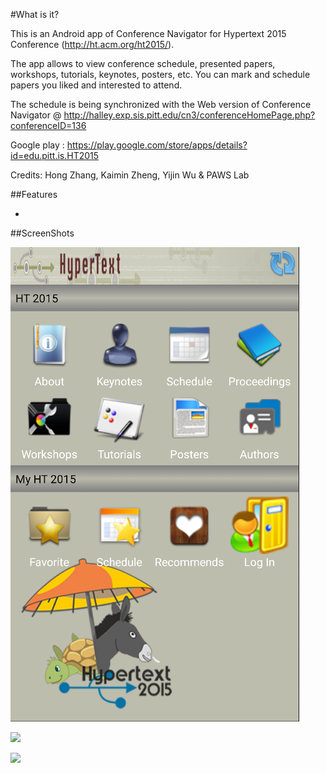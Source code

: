 #What is it?

This is an Android app of Conference Navigator for Hypertext 2015 Conference (http://ht.acm.org/ht2015/).
  
The app allows to view conference schedule, presented papers, workshops, tutorials, keynotes, posters, etc. You can mark and schedule papers you liked and interested to attend.  
  
The schedule is being synchronized with the Web version of Conference Navigator @ http://halley.exp.sis.pitt.edu/cn3/conferenceHomePage.php?conferenceID=136
  
Google play : https://play.google.com/store/apps/details?id=edu.pitt.is.HT2015

Credits: Hong Zhang, Kaimin Zheng, Yijin Wu & PAWS Lab

##Features

- 

##ScreenShots

![](https://github.com/HugoZhang33/HT2015/blob/master/HT2015%20Graphic/screenshots/home%20page.jpeg?raw=true)  
  
![](https://github.com/HugoZhang33/UMAP2015/blob/master/UMAP2015%20Graphic/screenshots/paperInfo.png)  
  
![](https://github.com/HugoZhang33/UMAP2015/blob/master/UMAP2015%20Graphic/screenshots/paperDetail.png)
